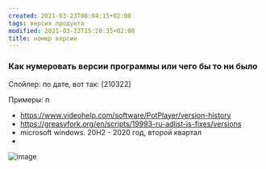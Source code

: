 ```yaml
---
created: 2021-03-23T08:04:15+02:00
tags: версия продукта
modified: 2021-03-22T15:20:35+02:00
title: номер версии
---
```


### Как нумеровать версии программы или чего бы то ни было

Спойлер: по дате, вот так: [210322]

Примеры:  п
* <https://www.videohelp.com/software/PotPlayer/version-history>
* <https://greasyfork.org/en/scripts/19993-ru-adlist-js-fixes/versions>
* microsoft windows. 20H2 - 2020 год, второй квартал
* 

![image](https://user-images.githubusercontent.com/17731587/111971121-b2c02900-8b04-11eb-8294-19e76185dc56.png)